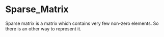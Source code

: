 # Sparse_Matrix
Sparse matrix is a matrix which contains very few non-zero elements. So there is an other way to represent it.
